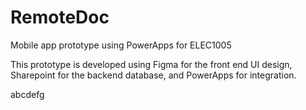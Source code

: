 # RemoteDoc
Mobile app prototype using PowerApps for ELEC1005

This prototype is developed using Figma for the front end UI design, Sharepoint for the backend database, and PowerApps for integration.

abcdefg
